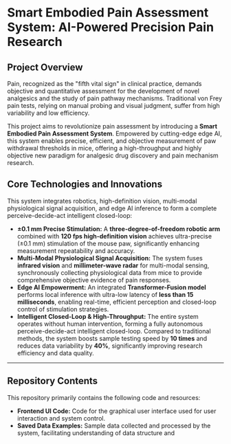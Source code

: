 # Smart Embodied Pain Assessment System: AI-Powered Precision Pain Research

## Project Overview

Pain, recognized as the "fifth vital sign" in clinical practice, demands objective and quantitative assessment for the development of novel analgesics and the study of pain pathway mechanisms. Traditional von Frey pain tests, relying on manual probing and visual judgment, suffer from high variability and low efficiency.

This project aims to revolutionize pain assessment by introducing a **Smart Embodied Pain Assessment System**. Empowered by cutting-edge edge AI, this system enables precise, efficient, and objective measurement of paw withdrawal thresholds in mice, offering a high-throughput and highly objective new paradigm for analgesic drug discovery and pain mechanism research.

## Core Technologies and Innovations

This system integrates robotics, high-definition vision, multi-modal physiological signal acquisition, and edge AI inference to form a complete perceive-decide-act intelligent closed-loop:

* **±0.1 mm Precise Stimulation:** A **three-degree-of-freedom robotic arm** combined with **120 fps high-definition vision** achieves ultra-precise (±0.1 mm) stimulation of the mouse paw, significantly enhancing measurement repeatability and accuracy.
* **Multi-Modal Physiological Signal Acquisition:** The system fuses **infrared vision** and **millimeter-wave radar** for multi-modal sensing, synchronously collecting physiological data from mice to provide comprehensive objective evidence of pain responses.
* **Edge AI Empowerment:** An integrated **Transformer-Fusion model** performs local inference with ultra-low latency of **less than 15 milliseconds**, enabling real-time, efficient perception and closed-loop control of stimulation strategies.
* **Intelligent Closed-Loop & High-Throughput:** The entire system operates without human intervention, forming a fully autonomous perceive-decide-act intelligent closed-loop. Compared to traditional methods, the system boosts sample testing speed by **10 times** and reduces data variability by **40%**, significantly improving research efficiency and data quality.

---

## Repository Contents

This repository primarily contains the following code and resources:

* **Frontend UI Code:** Code for the graphical user interface used for user interaction and system control.
* **Saved Data Examples:** Sample data collected and processed by the system, facilitating understanding of data structure and
